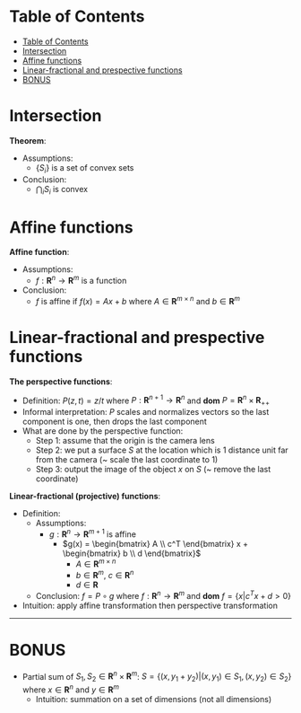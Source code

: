 <!-- TOC titleSize:1 tabSpaces:2 depthFrom:1 depthTo:6 withLinks:1 updateOnSave:1 orderedList:0 skip:0 title:1 charForUnorderedList:* -->
# Table of Contents
- [Table of Contents](#table-of-contents)
- [Intersection](#intersection)
- [Affine functions](#affine-functions)
- [Linear-fractional and prespective functions](#linear-fractional-and-prespective-functions)
- [BONUS](#bonus)
<!-- /TOC -->

# Intersection
**Theorem**:
* Assumptions:
    * $\{S_i\}$ is a set of convex sets
* Conclusion:
    * $\bigcap_i S_i$ is convex

# Affine functions
**Affine function**:
* Assumptions:
    * $f: \mathbf{R}^n \rightarrow \mathbf{R}^m$ is a function
* Conclusion:
    * $f$ is affine if $f(x) = A x + b$ where $A \in \mathbf{R}^{m \times n}$ and $b \in \mathbf{R}^m$

# Linear-fractional and prespective functions
**The perspective functions**: 
* Definition: $P(z, t) = z/t$ where $P: \mathbf{R}^{n+1} \rightarrow \mathbf{R}^n$ and $\textbf{dom}$ $P = \mathbf{R}^n \times \mathbf{R}_{++}$
* Informal interpretation: $P$ scales and normalizes vectors so the last component is one, then drops the last component
* What are done by the perspective function:
    * Step 1: assume that the origin is the camera lens
    * Step 2: we put a surface $S$ at the location which is 1 distance unit far from the camera (~ scale the last coordinate to $1$)
    * Step 3: output the image of the object $x$ on  $S$ (~ remove the last coordinate)

**Linear-fractional (projective) functions**:
* Definition:
    * Assumptions:
      * $g: \mathbf{R}^n \rightarrow \mathbf{R}^{m+1}$ is affine
        * $g(x) = \begin{bmatrix} A \\ c^T \end{bmatrix} x + \begin{bmatrix} b \\ d \end{bmatrix}$
            * $A \in \mathbf{R}^{m \times n}$
            * $b \in \mathbf{R}^m$, $c \in \mathbf{R}^n$
            * $d \in \mathbf{R}$
    * Conclusion: $f = P \circ g$ where $f: \mathbf{R}^n \rightarrow \mathbf{R}^m$ and $\textbf{dom}$ $f = \{x|c^T x + d > 0\}$
* Intuition: apply affine transformation then perspective transformation

***
# BONUS
* Partial sum of $S_1, S_2 \in \mathbf{R}^n \times \mathbf{R}^m$: $S = \{(x, y_1 + y_2)|(x, y_1) \in S_1, (x, y_2) \in S_2\}$ where $x \in \mathbf{R}^n$ and $y \in \mathbf{R}^m$
    * Intuition: summation on a set of dimensions (not all dimensions)